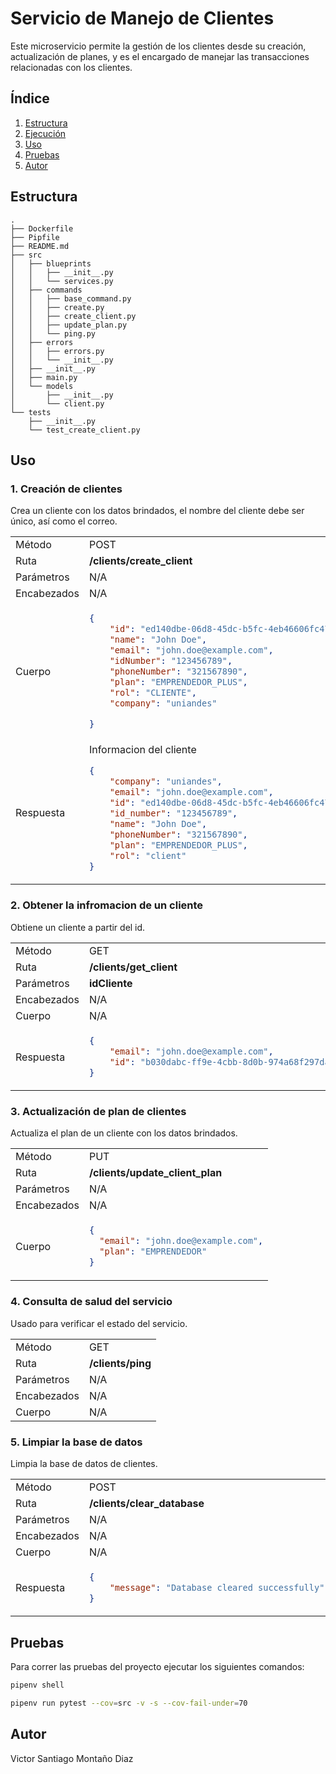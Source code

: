 # Servicio de Manejo de Clientes

Este microservicio permite la gestión de los clientes desde su creación, actualización de planes, y es el encargado de manejar las transacciones relacionadas con los clientes.

## Índice

1. [Estructura](#estructura)
2. [Ejecución](#ejecución)
3. [Uso](#uso)
4. [Pruebas](#pruebas)
5. [Autor](#autor)

## Estructura

```plaintext
.
├── Dockerfile
├── Pipfile
├── README.md
├── src
│   ├── blueprints
│   │   ├── __init__.py
│   │   └── services.py
│   ├── commands
│   │   ├── base_command.py
│   │   ├── create.py
│   │   ├── create_client.py
│   │   ├── update_plan.py
│   │   └── ping.py
│   ├── errors
│   │   ├── errors.py
│   │   └── __init__.py
│   ├── __init__.py
│   ├── main.py
│   └── models
│       ├── __init__.py
│       └── client.py
└── tests
    ├── __init__.py
    └── test_create_client.py
```


## Uso

### 1. Creación de clientes

Crea un cliente con los datos brindados, el nombre del cliente debe ser único, así como el correo.

<table>
<tr>
<td> Método </td>
<td> POST </td>
</tr>
<tr>
<td> Ruta </td>
<td> <strong>/clients/create_client</strong> </td>
</tr>
<tr>
<td> Parámetros </td>
<td> N/A </td>
</tr>
<tr>
<td> Encabezados </td>
<td>N/A</td>
</tr>
<tr>
<td> Cuerpo </td>
<td>

```json
{
    "id": "ed140dbe-06d8-45dc-b5fc-4eb46606fc47",
    "name": "John Doe",
    "email": "john.doe@example.com",
    "idNumber": "123456789",
    "phoneNumber": "321567890",
    "plan": "EMPRENDEDOR_PLUS",
    "rol": "CLIENTE",
    "company": "uniandes"

}
```
</td>
</tr>
</td>
<td> Respuesta </td>
<td>
Informacion del cliente

```json
{
    "company": "uniandes",
    "email": "john.doe@example.com",
    "id": "ed140dbe-06d8-45dc-b5fc-4eb46606fc47",
    "id_number": "123456789",
    "name": "John Doe",
    "phoneNumber": "321567890",
    "plan": "EMPRENDEDOR_PLUS",
    "rol": "client"
}
```
</td>
<tr>

</table>

### 2. Obtener la infromacion de un cliente
Obtiene un cliente a partir del id.

<table>
<tr>
<td> Método </td>
<td> GET </td>
</tr>
<tr>
<td> Ruta </td>
<td> <strong>/clients/get_client</strong> </td>
</tr>
<tr>
<td> Parámetros </td>
<td> <strong>idCliente</strong></td>
</tr>
<tr>
<td> Encabezados </td>
<td>N/A</td>
</tr>
<tr>
<td> Cuerpo </td>
<td>
N/A
</td>
</tr>
</td>
<td> Respuesta </td>
<td>

```json
{
    "email": "john.doe@example.com",
    "id": "b030dabc-ff9e-4cbb-8d0b-974a68f297da"
}
```
</td>
<tr>

</table>

### 3. Actualización de plan de clientes

Actualiza el plan de un cliente con los datos brindados.

<table>
<tr>
<td> Método </td>
<td> PUT </td>
</tr>
<tr>
<td> Ruta </td>
<td> <strong>/clients/update_client_plan</strong> </td>
</tr>
<tr>
<td> Parámetros </td>
<td> N/A </td>
</tr>
<tr>
<td> Encabezados </td>
<td>N/A</td>
</tr>
<tr>
<td> Cuerpo </td>
<td>

```json
{
  "email": "john.doe@example.com",
  "plan": "EMPRENDEDOR"
}
```
</td>
</tr>
</table>



### 4. Consulta de salud del servicio

Usado para verificar el estado del servicio.

<table>
<tr>
<td> Método </td>
<td> GET </td>
</tr>
<tr>
<td> Ruta </td>
<td> <strong>/clients/ping</strong> </td>
</tr>
<tr>
<td> Parámetros </td>
<td> N/A </td>
</tr>
<tr>
<td> Encabezados </td>
<td>N/A</td>
</tr>
<tr>
<td> Cuerpo </td>
<td> N/A </td>
</tr>
</table>

### 5. Limpiar la base de datos

Limpia la base de datos de clientes.

<table>
<tr>
<td> Método </td>
<td> POST </td>
</tr>
<tr>
<td> Ruta </td>
<td> <strong>/clients/clear_database</strong> </td>
</tr>
<tr>
<td> Parámetros </td>
<td> N/A </td>
</tr>
<tr>
<td> Encabezados </td>
<td>N/A</td>
</tr>
<tr>
<td> Cuerpo </td>
<td>N/A</td>
</tr>
</td>
<td> Respuesta </td>
<td>

```json
{
    "message": "Database cleared successfully"
}
```
</td>
<tr>

</table>

## Pruebas

Para correr las pruebas del proyecto ejecutar los siguientes comandos: 

```bash
pipenv shell
```
```bash
pipenv run pytest --cov=src -v -s --cov-fail-under=70
```

## Autor

Victor Santiago Montaño Diaz